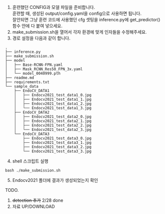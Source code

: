 1. 훈련했던 CONFIG과 모델 파일을 준비합니다.  
훈련할 때, 생성된 output/config.yaml을 config으로 사용하면 됩니다.  
잘안되면 그냥 훈련 코드에 사용했던 cfg 셋팅을 inference.py에 get_predictor() 함수 안에 다 붙여 넣으세요. 
2. make_submission.sh을 열어서 각자 환경에 맞게 인자들을 수정해주세요. 
3. 경로 설정을 다음과 같이 합니다.  
```
.  
├── inference.py  
├── make_submission.sh  
├── model  
│   ├── Base-RCNN-FPN.yaml  
│   ├── Mask_RCNN_Res50_FPN_3x.yaml  
│   └── model_0040999.pth  
├── readme.md  
├── requirements.txt  
└── sample_data  
    ├── EndoCV_DATA1  
    │   ├── Endocv2021_test_data1_0.jpg  
    │   ├── Endocv2021_test_data1_1.jpg  
    │   ├── Endocv2021_test_data1_2.jpg  
    │   └── Endocv2021_test_data1_3.jpg  
    ├── EndoCV_DATA2  
    │   ├── Endocv2021_test_data2_0.jpg  
    │   ├── Endocv2021_test_data2_1.jpg  
    │   ├── Endocv2021_test_data2_2.jpg  
    │   └── Endocv2021_test_data2_3.jpg  
    └── EndoCV_DATA3  
        ├── Endocv2021_test_data3_0.jpg  
        ├── Endocv2021_test_data3_1.jpg  
        ├── Endocv2021_test_data3_2.jpg  
        └── Endocv2021_test_data3_3.jpg  
```
4. shell 스크립트 실행
```
bash ./make_submission.sh
```
5. Endocv2021 폴더에 결과가 생성되었는지 확인

TODO.
1. ~~detection 추가~~ 2/28 done
2. 자료 UP/DOWNLOAD 
